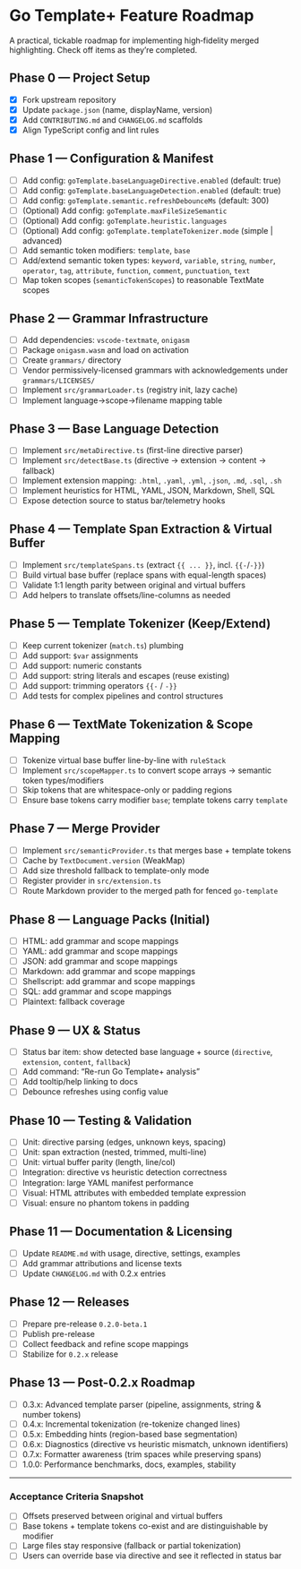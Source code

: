 # Go Template+ Feature Roadmap

A practical, tickable roadmap for implementing high‑fidelity merged highlighting. Check off items as they’re completed.

## Phase 0 — Project Setup
- [x] Fork upstream repository
- [x] Update `package.json` (name, displayName, version)
- [x] Add `CONTRIBUTING.md` and `CHANGELOG.md` scaffolds
- [x] Align TypeScript config and lint rules

## Phase 1 — Configuration & Manifest
- [ ] Add config: `goTemplate.baseLanguageDirective.enabled` (default: true)
- [ ] Add config: `goTemplate.baseLanguageDetection.enabled` (default: true)
- [ ] Add config: `goTemplate.semantic.refreshDebounceMs` (default: 300)
- [ ] (Optional) Add config: `goTemplate.maxFileSizeSemantic`
- [ ] (Optional) Add config: `goTemplate.heuristic.languages`
- [ ] (Optional) Add config: `goTemplate.templateTokenizer.mode` (simple | advanced)
- [ ] Add semantic token modifiers: `template`, `base`
- [ ] Add/extend semantic token types: `keyword`, `variable`, `string`, `number`, `operator`, `tag`, `attribute`, `function`, `comment`, `punctuation`, `text`
- [ ] Map token scopes (`semanticTokenScopes`) to reasonable TextMate scopes

## Phase 2 — Grammar Infrastructure
- [ ] Add dependencies: `vscode-textmate`, `onigasm`
- [ ] Package `onigasm.wasm` and load on activation
- [ ] Create `grammars/` directory
- [ ] Vendor permissively-licensed grammars with acknowledgements under `grammars/LICENSES/`
- [ ] Implement `src/grammarLoader.ts` (registry init, lazy cache)
- [ ] Implement language→scope→filename mapping table

## Phase 3 — Base Language Detection
- [ ] Implement `src/metaDirective.ts` (first-line directive parser)
- [ ] Implement `src/detectBase.ts` (directive → extension → content → fallback)
- [ ] Implement extension mapping: `.html`, `.yaml`, `.yml`, `.json`, `.md`, `.sql`, `.sh`
- [ ] Implement heuristics for HTML, YAML, JSON, Markdown, Shell, SQL
- [ ] Expose detection source to status bar/telemetry hooks

## Phase 4 — Template Span Extraction & Virtual Buffer
- [ ] Implement `src/templateSpans.ts` (extract `{{ ... }}`, incl. `{{-`/`-}}`)
- [ ] Build virtual base buffer (replace spans with equal-length spaces)
- [ ] Validate 1:1 length parity between original and virtual buffers
- [ ] Add helpers to translate offsets/line-columns as needed

## Phase 5 — Template Tokenizer (Keep/Extend)
- [ ] Keep current tokenizer (`match.ts`) plumbing
- [ ] Add support: `$var` assignments
- [ ] Add support: numeric constants
- [ ] Add support: string literals and escapes (reuse existing)
- [ ] Add support: trimming operators `{{-` / `-}}`
- [ ] Add tests for complex pipelines and control structures

## Phase 6 — TextMate Tokenization & Scope Mapping
- [ ] Tokenize virtual base buffer line-by-line with `ruleStack`
- [ ] Implement `src/scopeMapper.ts` to convert scope arrays → semantic token types/modifiers
- [ ] Skip tokens that are whitespace-only or padding regions
- [ ] Ensure base tokens carry modifier `base`; template tokens carry `template`

## Phase 7 — Merge Provider
- [ ] Implement `src/semanticProvider.ts` that merges base + template tokens
- [ ] Cache by `TextDocument.version` (WeakMap)
- [ ] Add size threshold fallback to template-only mode
- [ ] Register provider in `src/extension.ts`
- [ ] Route Markdown provider to the merged path for fenced `go-template`

## Phase 8 — Language Packs (Initial)
- [ ] HTML: add grammar and scope mappings
- [ ] YAML: add grammar and scope mappings
- [ ] JSON: add grammar and scope mappings
- [ ] Markdown: add grammar and scope mappings
- [ ] Shellscript: add grammar and scope mappings
- [ ] SQL: add grammar and scope mappings
- [ ] Plaintext: fallback coverage

## Phase 9 — UX & Status
- [ ] Status bar item: show detected base language + source (`directive`, `extension`, `content`, `fallback`)
- [ ] Add command: “Re-run Go Template+ analysis”
- [ ] Add tooltip/help linking to docs
- [ ] Debounce refreshes using config value

## Phase 10 — Testing & Validation
- [ ] Unit: directive parsing (edges, unknown keys, spacing)
- [ ] Unit: span extraction (nested, trimmed, multi-line)
- [ ] Unit: virtual buffer parity (length, line/col)
- [ ] Integration: directive vs heuristic detection correctness
- [ ] Integration: large YAML manifest performance
- [ ] Visual: HTML attributes with embedded template expression
- [ ] Visual: ensure no phantom tokens in padding

## Phase 11 — Documentation & Licensing
- [ ] Update `README.md` with usage, directive, settings, examples
- [ ] Add grammar attributions and license texts
- [ ] Update `CHANGELOG.md` with 0.2.x entries

## Phase 12 — Releases
- [ ] Prepare pre-release `0.2.0-beta.1`
- [ ] Publish pre-release
- [ ] Collect feedback and refine scope mappings
- [ ] Stabilize for `0.2.x` release

## Phase 13 — Post-0.2.x Roadmap
- [ ] 0.3.x: Advanced template parser (pipeline, assignments, string & number tokens)
- [ ] 0.4.x: Incremental tokenization (re-tokenize changed lines)
- [ ] 0.5.x: Embedding hints (region-based base segmentation)
- [ ] 0.6.x: Diagnostics (directive vs heuristic mismatch, unknown identifiers)
- [ ] 0.7.x: Formatter awareness (trim spaces while preserving spans)
- [ ] 1.0.0: Performance benchmarks, docs, examples, stability

---

### Acceptance Criteria Snapshot
- [ ] Offsets preserved between original and virtual buffers
- [ ] Base tokens + template tokens co-exist and are distinguishable by modifier
- [ ] Large files stay responsive (fallback or partial tokenization)
- [ ] Users can override base via directive and see it reflected in status bar
